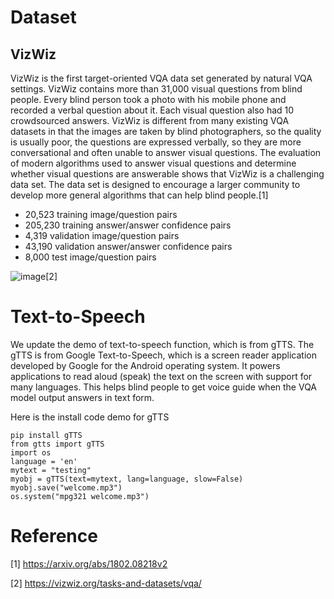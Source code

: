 # Dataset
## VizWiz
VizWiz is the first target-oriented VQA data set generated by natural VQA settings. VizWiz contains more than 31,000 visual questions from blind people. Every blind person took a photo with his mobile phone and recorded a verbal question about it. Each visual question also had 10 crowdsourced answers. VizWiz is different from many existing VQA datasets in that the images are taken by blind photographers, so the quality is usually poor, the questions are expressed verbally, so they are more conversational and often unable to answer visual questions. The evaluation of modern algorithms used to answer visual questions and determine whether visual questions are answerable shows that VizWiz is a challenging data set. The data set is designed to encourage a larger community to develop more general algorithms that can help blind people.[1]

* 20,523 training image/question pairs
* 205,230 training answer/answer confidence pairs
* 4,319 validation image/question pairs
* 43,190 validation answer/answer confidence pairs
* 8,000 test image/question pairs

![image](https://user-images.githubusercontent.com/90427304/141823070-372f7806-c1de-493c-99e9-e81e464017a3.png)[2]

# Text-to-Speech
We update the demo of text-to-speech function, which is from gTTS. The gTTS is from Google Text-to-Speech, which is a screen reader application developed by Google for the Android operating system. It powers applications to read aloud (speak) the text on the screen with support for many languages. This helps blind people to get voice guide when the VQA model output answers in text form.

Here is the install code demo for gTTS
```
pip install gTTS
from gtts import gTTS
import os
language = 'en'
mytext = "testing"
myobj = gTTS(text=mytext, lang=language, slow=False)
myobj.save("welcome.mp3")
os.system("mpg321 welcome.mp3")
```
# Reference
[1] https://arxiv.org/abs/1802.08218v2

[2] https://vizwiz.org/tasks-and-datasets/vqa/
